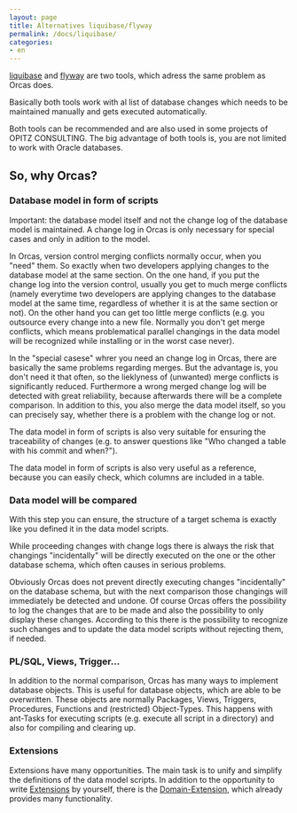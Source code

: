 ```yaml
---
layout: page
title: Alternatives liquibase/flyway
permalink: /docs/liquibase/
categories: 
- en
---
```

[liquibase](http://www.liquibase.org/) and [flyway](http://flywaydb.org/) are two tools, which adress the same problem as Orcas does.

Basically both tools work with al list of database changes which needs to be maintained manually and gets executed automatically.

Both tools can be recommended and are also used in some projects of OPITZ CONSULTING. The big advantage of both tools is, you are not limited to work with Oracle databases. 

## So, why Orcas?

### Database model in form of scripts

Important: the database model itself and not the change log of the database model is maintained.
A change log in Orcas is only necessary for special cases and only in adition to the model.

In Orcas, version control merging conflicts normally occur, when you "need" them. So exactly when two developers applying changes to the database model at the same section. On the one hand, if you put the change log into the version control, usually you get to much merge conflicts (namely everytime two developers are applying changes to the database model at the same time, regardless of whether it is at the same section or not). On the other hand you can get too little merge conflicts (e.g. you outsource every change into a new file. Normally you don't get merge conflicts, which means problematical parallel changings in the data model will be recognized while installing or in the worst case never).

In the "special casese" whrer you need an change log in Orcas, there are basically the same problems regarding merges. But the advantage is, you don't need it that often, so the lieklyness of (unwanted) merge conflicts is significantly reduced. Furthermore a wrong merged change log will be detected with great reliability, because afterwards there will be a complete comparison. In addition to this, you also merge the data model itself, so you can precisely say, whether there is a problem with the change log or not.

The data model in form of scripts is also very suitable for ensuring the traceability of changes (e.g. to answer questions like "Who changed a table with his commit and when?").

The data model in form of scripts is also very useful as a reference, because you can easily check, which columns are included in a table.

### Data model will be compared

With this step you can ensure, the structure of a target schema is exactly like you defined it in the data model scripts.

While proceeding changes with change logs there is always the risk that changings "incidentally" will be directly executed on the one or the other database schema, which often causes in serious problems.

Obviously Orcas does not prevent directly executing changes "incidentally"  on the database schema, but with the next comparison those changings will immediately be detected and undone. Of course Orcas offers the possibility to log the changes that are to be made and also the possibility to only display these changes. According to this there is the possibility to recognize such changes and to update the data model scripts without rejecting them, if needed. 

### PL/SQL, Views, Trigger...

In addition to the normal comparison, Orcas has many ways to implement database objects. This is useful for database objects, which are able to be overwritten. These objects are normally Packages, Views, Triggers, Procedures, Functions and (restricted) Object-Types.
This happens with ant-Tasks for executing scripts (e.g. execute all script in a directory) and also for compiling and clearing up.

### Extensions

Extensions have many opportunities. The main task is to unify and simplify the definitions of the data model scripts. In addition to the opportunity to write [Extensions]({{site.baseurl}}/docs/extensions/) by yourself, there is the [Domain-Extension]({{site.baseurl}}/docs/domain-extension/), which already provides many functionality.

